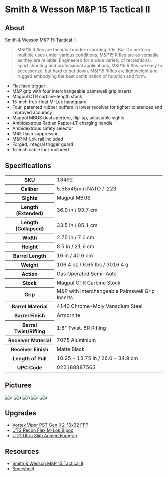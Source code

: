 # Smith & Wesson M&P 15 Tactical II

<!--
EUR 1860
SN  TT89793
-->

## About

[Smith & Wesson M&P 15 Tactical II](https://www.smith-wesson.com/product/mp-15-1?sku=13492)

> M&P15 Rifles are the ideal modern sporting rifle.  Built to perform multiple uses under various conditions, M&P15 Rifles are as versatile as they are reliable.   Engineered for a wide variety of recreational, sport shooting and professional applications, M&P15 Rifles are easy to accessorize, but hard to put down. M&P15 Rifles are lightweight and rugged embodying the best combination of function and form.

* Flat face trigger
* M&P grip with four interchangeable palmswell grip inserts
* Magpul CTR carbine-length stock
* 15-inch free-float M-Lok handguard
* Four, patented rubber buffers in lower receiver for tighter tolerences and improved accuracy
* Magpul MBUS dual aperture, flip-up, adjustable sights
* Ambidextrous Radian Raptor-LT charging handle
* Ambidextrous safety selector
* M4E flash suppressor
* M&P M-Lok rail included
* Forged, integral trigger guard
* 15-inch cable lock included

## Specifications

<table>
  <tr>
    <th>SKU</th>
    <td>13492</td>
  </tr>
  <tr>
    <th>Caliber</th>
    <td>5.56x45mm NATO / .223</td>
  </tr>
  <tr>
    <th>Sights</th>
    <td>Magpul MBUS</td>
  </tr>
  <tr>
    <th>Length (Extended)</th>
    <td>36.9 in / 93.7 cm</td>
  </tr>
  <tr>
    <th>Length (Collapsed)</th>
    <td>33.5 in / 85.1 cm</td>
  </tr>
  <tr>
    <th>Width</th>
    <td>2.75 in / 7.0 cm</td>
  </tr>
  <tr>
    <th>Height</th>
    <td>8.5 in / 21.6 cm</td>
  </tr>
  <tr>
    <th>Barrel Length</th>
    <td>16 in / 40.6 cm</td>
  </tr>
  <tr>
    <th>Weight</th>
    <td>106.4 oz / 6.65 lbs / 3016.4 g</td>
  </tr>
  <tr>
    <th>Action</th>
    <td>Gas Operated Semi-Auto</td>
  </tr>
  <tr>
    <th>Stock</th>
    <td>Magpul CTR Carbine Stock</td>
  </tr>
  <tr>
    <th>Grip</th>
    <td>M&P with Interchangeable Palmswell Grip Inserts</td>
  </tr>
  <tr>
    <th>Barrel Material</th>
    <td>4140 Chrome-Moly Vanadium Steel</td>
  </tr>
  <tr>
    <th>Barrel Finish</th>
    <td>Armornite</td>
  </tr>
  <tr>
    <th>Barrel Twist/Rifling</th>
    <td>1:8" Twist, 5R Rifling</td>
  </tr>
  <tr>
    <th>Receiver Material</th>
    <td>7075 Aluminium</td>
  </tr>
  <tr>
    <th>Receiver Finish</th>
    <td>Matte Black</td>
  </tr>
  <tr>
    <th>Length of Pull</th>
    <td>10.25 - 13.75 in / 26.0 - 34.9 cm</td>
  </tr>
  <tr>
    <th>UPC Code</th>
    <td>022188887563</td>
  </tr>
</table>

## Pictures

![a](https://github.com/CumpsD/second-brain/raw/main/assets/shooting/mp15tii/gun4.jpg "a")
![a](https://github.com/CumpsD/second-brain/raw/main/assets/shooting/mp15tii/gun5.jpg "a")
![a](https://github.com/CumpsD/second-brain/raw/main/assets/shooting/mp15tii/gun1.png "a")
![a](https://github.com/CumpsD/second-brain/raw/main/assets/shooting/mp15tii/gun2.png "a")
![a](https://github.com/CumpsD/second-brain/raw/main/assets/shooting/mp15tii/gun3.png "a")

## Upgrades

* [Vortex Viper PST Gen II 2-10x32 FFP](https://github.com/CumpsD/second-brain/blob/main/Shooting/Optics/Vortex%20Viper%20PST%20Gen%20II%202-10x32%20FFP.md)
* [UTG Recon Flex M-Lok Bipod](https://github.com/CumpsD/second-brain/blob/main/Shooting/Accessories/UTG%20Recon%20Flex%20M-Lok%20Bipod.md)
* [UTG Ultra Slim Angled Foregrip](https://github.com/CumpsD/second-brain/blob/main/Shooting/Accessories/UTG%20Ultra%20Slim%20Angled%20Foregrip.md)

## Resources

* [Smith & Wesson M&P 15 Tactical II](https://www.smith-wesson.com/product/mp-15-1?sku=13492)
* [Specsheet](https://github.com/CumpsD/second-brain/raw/main/assets/shooting/mp15tii/specs.pdf)
